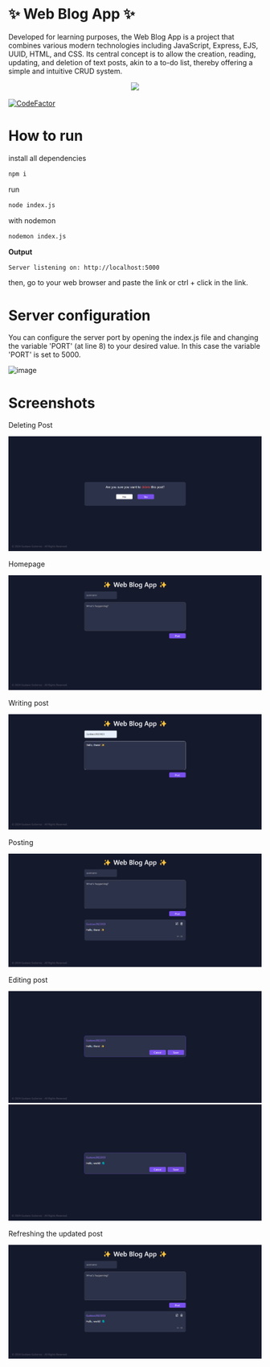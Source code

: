 # ✨ Web Blog App ✨
Developed for learning purposes, the Web Blog App is a project that combines various modern technologies including JavaScript, Express, EJS, UUID, HTML, and CSS. Its central concept is to allow the creation, reading, updating, and deletion of text posts, akin to a to-do list, thereby offering a simple and intuitive CRUD system.

<p align="center">
  <a href="https://skillicons.dev">
    <img src="https://skillicons.dev/icons?i=javascript,nodejs,express,html,css" />
  </a>
</p>

[![CodeFactor](https://www.codefactor.io/repository/github/gustavo2022003/web-blog-app/badge)](https://www.codefactor.io/repository/github/gustavo2022003/web-blog-app)

# How to run

install all dependencies
```bash
npm i
```

run

```bash
node index.js
```

with nodemon

```bash
nodemon index.js
```

**Output**

```bash
Server listening on: http://localhost:5000
```

then, go to your web browser and paste the link or ctrl + click in the link.


# Server configuration

You can configure the server port by opening the index.js file and changing the variable 'PORT' (at line 8) to your desired value. In this case the variable 'PORT' is set to 5000.

![image](https://github.com/Gustavo2022003/Web-Blog-App/assets/54781049/08759403-1f75-4954-8262-42ddbd280668)



# Screenshots
Deleting Post

![](https://raw.githubusercontent.com/Gustavo2022003/Web-Blog-App/branch1/public/IMGS/1.png)

Homepage

![](https://github.com/Gustavo2022003/Web-Blog-App/blob/branch1/public/IMGS/2.png?raw=true)

Writing post

![](https://github.com/Gustavo2022003/Web-Blog-App/blob/branch1/public/IMGS/3.png?raw=true)

Posting

![](https://github.com/Gustavo2022003/Web-Blog-App/blob/branch1/public/IMGS/4.png?raw=true)

Editing post

![](https://github.com/Gustavo2022003/Web-Blog-App/blob/branch1/public/IMGS/5.png?raw=true)
![](https://github.com/Gustavo2022003/Web-Blog-App/blob/branch1/public/IMGS/6.png?raw=true)

Refreshing the updated post

![](https://github.com/Gustavo2022003/Web-Blog-App/blob/branch1/public/IMGS/7.png?raw=true)
